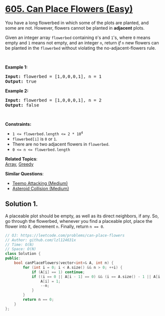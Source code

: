 # [605. Can Place Flowers (Easy)](https://leetcode.com/problems/can-place-flowers/)

<p>You have a long flowerbed in which some of the plots are planted, and some are not. However, flowers cannot be planted in <strong>adjacent</strong> plots.</p>

<p>Given an integer array&nbsp;<code>flowerbed</code>&nbsp;containing <code>0</code>'s and <code>1</code>'s, where <code>0</code> means empty and <code>1</code> means not empty,&nbsp;and an integer <code>n</code>, return <em>if</em> <code>n</code> new flowers can be planted in the <code>flowerbed</code>&nbsp;without violating the no-adjacent-flowers rule.</p>

<p>&nbsp;</p>
<p><strong>Example 1:</strong></p>
<pre><strong>Input:</strong> flowerbed = [1,0,0,0,1], n = 1
<strong>Output:</strong> true
</pre><p><strong>Example 2:</strong></p>
<pre><strong>Input:</strong> flowerbed = [1,0,0,0,1], n = 2
<strong>Output:</strong> false
</pre>
<p>&nbsp;</p>
<p><strong>Constraints:</strong></p>

<ul>
	<li><code>1 &lt;= flowerbed.length &lt;= 2 * 10<sup>4</sup></code></li>
	<li><code>flowerbed[i]</code> is <code>0</code> or <code>1</code>.</li>
	<li>There are no two adjacent flowers in <code>flowerbed</code>.</li>
	<li><code>0 &lt;= n &lt;= flowerbed.length</code></li>
</ul>


**Related Topics**:  
[Array](https://leetcode.com/tag/array/), [Greedy](https://leetcode.com/tag/greedy/)

**Similar Questions**:
* [Teemo Attacking (Medium)](https://leetcode.com/problems/teemo-attacking/)
* [Asteroid Collision (Medium)](https://leetcode.com/problems/asteroid-collision/)

## Solution 1.

A placeable plot should be empty, as well as its direct neighbors, if any. So, go through the flowerbed, whenever you find a placeable plot, place the flower into it, decrement `n`. Finally, return `n == 0`.

```cpp
// OJ: https://leetcode.com/problems/can-place-flowers
// Author: github.com/lzl124631x
// Time: O(N)
// Space: O(N)
class Solution {
public:
    bool canPlaceFlowers(vector<int>& A, int n) {
        for (int i = 0; i < A.size() && n > 0; ++i) {
            if (A[i] == 1) continue;
            if ((i == 0 || A[i - 1] == 0) && (i == A.size() - 1 || A[i + 1] == 0)) {
                A[i] = 1;
                --n;
            }
        }
        return n == 0;
    }
};
```
